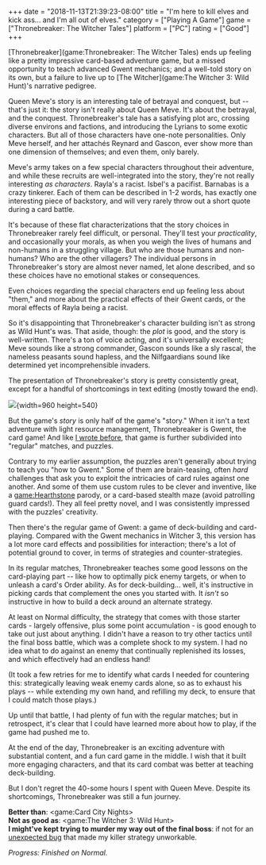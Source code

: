 +++
date = "2018-11-13T21:39:23-08:00"
title = "I'm here to kill elves and kick ass... and I'm all out of elves."
category = ["Playing A Game"]
game = ["Thronebreaker: The Witcher Tales"]
platform = ["PC"]
rating = ["Good"]
+++

[Thronebreaker](game:Thronebreaker: The Witcher Tales) ends up feeling like a pretty impressive card-based adventure game, but a missed opportunity to teach advanced Gwent mechanics; and a well-told story on its own, but a failure to live up to [The Witcher](game:The Witcher 3: Wild Hunt)'s narrative pedigree.

Queen Meve's story is an interesting tale of betrayal and conquest, but -- that's just it: the story isn't really about Queen Meve.  It's about the betrayal, and the conquest.  Thronebreaker's tale has a satisfying plot arc, crossing diverse environs and factions, and introducing the Lyrians to some exotic characters.  But all of those characters have one-note personalities.  Only Meve herself, and her attach&eacute;s Reynard and Gascon, ever show more than one dimension of themselves; and even them, only barely.

Meve's army takes on a few special characters throughout their adventure, and while these recruits are well-integrated into the story, they're not really interesting <i>as characters</i>.  Rayla's a racist.  Isbel's a pacifist.  Barnabas is a crazy tinkerer.  Each of them can be described in 1-2 words, has exactly one interesting piece of backstory, and will very rarely throw out a short quote during a card battle.

It's because of these flat characterizations that the story choices in Thronebreaker rarely feel difficult, or personal.  They'll test your <i>practicality</i>, and occasionally your morals, as when you weigh the lives of humans and non-humans in a struggling village.  But who are those humans and non-humans?  Who are the other villagers?  The individual persons in Thronebreaker's story are almost never named, let alone described, and so these choices have no emotional stakes or consequences.

Even choices regarding the special characters end up feeling less about "them," and more about the practical effects of their Gwent cards, or the moral effects of Rayla being a racist.

So it's disappointing that Thronebreaker's character building isn't as strong as Wild Hunt's was.  That aside, though: the <i>plot</i> is good, and the story is well-written.  There's a ton of voice acting, and it's universally excellent; Meve sounds like a strong commander, Gascon sounds like a sly rascal, the nameless peasants sound hapless, and the Nilfgaardians sound like determined yet incomprehensible invaders.

The presentation of Thronebreaker's story is pretty consistently great, except for a handful of shortcomings in text editing (mostly toward the end).

![](%site.BaseURL%thronebreaker_editing.png){width=960 height=540}

But the game's <i>story</i> is only half of the game's "story."  When it isn't a text adventure with light resource management, Thronebreaker is Gwent, the card game!  And like [I wrote before](%site.BaseURL%2018/11/03/not-your-granddads-gwent/), that game is further subdivided into "regular" matches, and puzzles.

Contrary to my earlier assumption, the puzzles aren't generally about trying to teach you "how to Gwent."  Some of them are brain-teasing, often <i>hard</i> challenges that ask you to exploit the intricacies of card rules against one another.  And some of them use custom rules to be clever and inventive, like a <game:Hearthstone> parody, or a card-based stealth maze (avoid patrolling guard cards!).  They all feel pretty novel, and I was consistently impressed with the puzzles' creativity.

Then there's the regular game of Gwent: a game of deck-building and card-playing.  Compared with the Gwent mechanics in Witcher 3, this version has a lot more card effects and possibilities for interaction; there's a lot of potential ground to cover, in terms of strategies and counter-strategies.

In its regular matches, Thronebreaker teaches some good lessons on the card-playing part -- like how to optimally pick enemy targets, or when to unleash a card's Order ability.  As for deck-building... well, it's instructive in picking cards that complement the ones you started with.  It <i>isn't</i> so instructive in how to build a deck around an alternate strategy.

At least on Normal difficulty, the strategy that comes with those starter cards - largely offensive, plus some point accumulation - is good enough to take out just about anything.  I didn't have a reason to try other tactics until the final boss battle, which was a complete shock to my system.  I had no idea what to do against an enemy that continually replenished its losses, and which effectively had an endless hand!

(It took a few retries for me to identify what cards I needed for countering this: strategically leaving weak enemy cards alone, so as to exhaust his plays -- while extending my own hand, and refilling my deck, to ensure that I could match those plays.)

Up until that battle, I had plenty of fun with the regular matches; but in retrospect, it's clear that I could have learned more about how to play, if the game had pushed me to.

At the end of the day, Thronebreaker is an exciting adventure with substantial content, and a fun card game in the middle.  I wish that it built more engaging characters, and that its card combat was better at teaching deck-building.

But I don't regret the 40-some hours I spent with Queen Meve.  Despite its shortcomings, Thronebreaker was still a fun journey.

<b>Better than</b>: <game:Card City Nights>  
<b>Not as good as</b>: <game:The Witcher 3: Wild Hunt>  
<b>I might've kept trying to murder my way out of the final boss</b>: if not for an <a href="https://www.reddit.com/r/gwent/comments/9r4kmz/thronebreaker_strays_of_spalla_card_bug/">unexpected bug</a> that made my killer strategy unworkable.

<i>Progress: Finished on Normal.</i>
